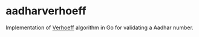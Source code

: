 # aadharverhoeff
Implementation of [Verhoeff](http://www.cs.utsa.edu/~wagner/laws/verhoeff.html) algorithm in Go for validating a Aadhar number. 
